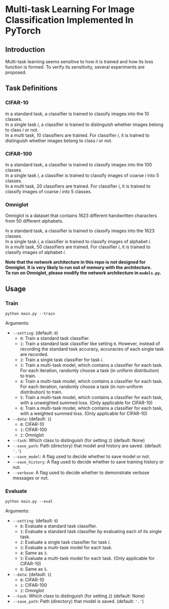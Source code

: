 # Multi-task Learning For Image Classification Implemented In PyTorch

## Introduction

Multi-task learning seems sensitive to how it is trained and how its loss function is formed. 
To verify its sensitivity, several experiments are proposed.

## Task Definitions

### CIFAR-10

In a standard task, a classifier is trained to classify images into the 10 classes.  
In a single task *i*, a classifier is trained to distinguish whether images belong to class *i* or not.  
In a multi task, 10 classifiers are trained. For classifier *i*, it is trained to distinguish whether images belong to class *i* or not.

### CIFAR-100

In a standard task, a classifier is trained to classify images into the 100 classes.  
In a single task *i*, a classifier is trained to classify images of coarse *i* into 5 classes.  
In a multi task, 20 classifiers are trained. For classifier *i*, it is trained to classify images of coarse *i* into 5 classes.

### Omniglot

Omniglot is a dataset that contains 1623 different handwritten characters from 50 different alphabets.

In a standard task, a classifier is trained to classify images into the 1623 classes.  
In a single task *i*, a classifier is trained to classify images of alphabet *i*.  
In a multi task, 50 classifiers are trained. For classifier *i*, it is trained to classify images of alphabet *i*.

**Note that the network architecture in this repo is not designed for Omniglot. It is very likely to run out of memory with the architecture.  
To run on Omniglot, please modify the network architecture in `models.py`.**

## Usage

### Train

```
python main.py --train
```

Arguments:

 * `--setting`: (default: `0`)
   * `0`: Train a standard task classifier.
   * `1`: Train a standard task classifier like setting `0`. However, instead of recording the standard task accuracy, accuracies of each single task are recorded.
   * `2`: Train a single task classifier for task *i*.
   * `3`: Train a multi-task model, which contains a classifier for each task. For each iteration, randomly choose a task (in uniform distribution) to train.
   * `4`: Train a multi-task model, which contains a classifier for each task. For each iteration, randomly choose a task (in non-uniform distribution) to train.
   * `5`: Train a multi-task model, which contains a classifier for each task, with a unweighted summed loss. (Only applicable for CIFAR-10)
   * `6`: Train a multi-task model, which contains a classifier for each task, with a weighted summed loss. (Only applicable for CIFAR-10)
 * `--data`: (default: `1`)
   * `0`: CIFAR-10
   * `1`: CIFAR-100
   * `2`: Omniglot
 * `--task`: Which class to distinguish (for setting `2`) (default: None) 
 * `--save_path`: Path (directory) that model and history are saved. (default: `'.'`)
 * `--save_model`: A flag used to decide whether to save model or not.
 * `--save_history`: A flag used to decide whether to save training history or not.
 * `--verbose`: A flag used to decide whether to demonstrate verbose messages or not.

### Evaluate

```
python main.py --eval
```

Arguments:

 * `--setting`: (default: `0`)
   * `0`: Evaluate a standard task classifier.
   * `1`: Evaluate a standard task classifier by evaluating each of its single task.
   * `2`: Evaluate a single task classifier for task *i*.
   * `3`: Evaluate a multi-task model for each task.
   * `4`: Same as `3`. 
   * `5`: Evaluate a multi-task model for each task. (Only applicable for CIFAR-10)
   * `6`: Same as `5`. 
 * `--data`: (default: `1`)
   * `0`: CIFAR-10
   * `1`: CIFAR-100
   * `2`: Omniglot
 * `--task`: Which class to distinguish (for setting `2`) (default: None)
 * `--save_path`: Path (directory) that model is saved. (default: `'.'`)
